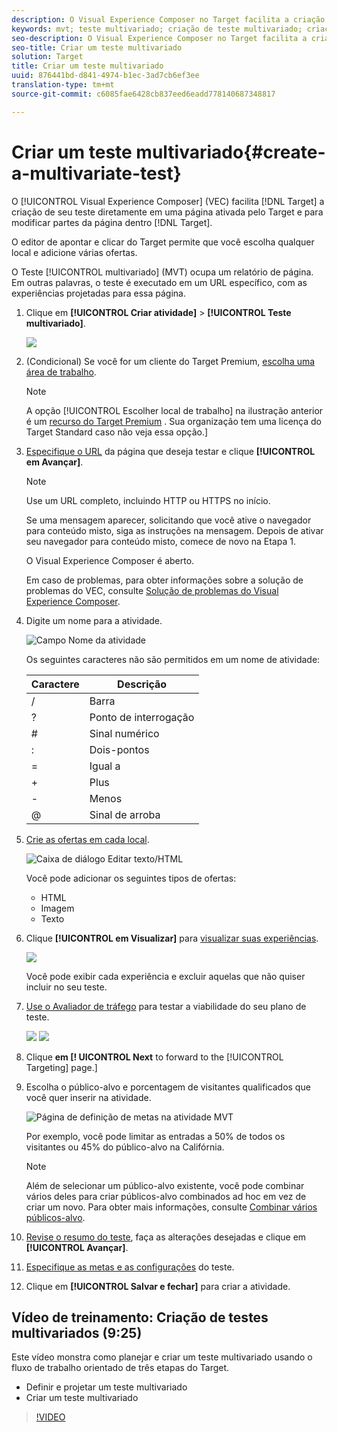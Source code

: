 ```yaml
---
description: O Visual Experience Composer no Target facilita a criação do teste diretamente em uma página habilitada pelo Target e a modificação de partes da página no Target.
keywords: mvt; teste multivariado; criação de teste multivariado; criação de teste multivariado; criar mvt; criação de mvt; como mvt; como fazer teste multivariado
seo-description: O Visual Experience Composer no Target facilita a criação do teste diretamente em uma página habilitada pelo Target e a modificação de partes da página no Target.
seo-title: Criar um teste multivariado
solution: Target
title: Criar um teste multivariado
uuid: 876441bd-d841-4974-b1ec-3ad7cb6ef3ee
translation-type: tm+mt
source-git-commit: c6085fae6428cb837eed6eadd778140687348817

---
```



# Criar um teste multivariado{#create-a-multivariate-test}

O [!UICONTROL Visual Experience Composer] (VEC) facilita [!DNL Target] a criação de seu teste diretamente em uma página ativada pelo Target e para modificar partes da página dentro [!DNL Target].

O editor de apontar e clicar do Target permite que você escolha qualquer local e adicione várias ofertas.

O Teste [!UICONTROL multivariado] (MVT) ocupa um relatório de página. Em outras palavras, o teste é executado em um URL específico, com as experiências projetadas para essa página.

1. Clique em **[!UICONTROL Criar atividade]** &gt; **[!UICONTROL Teste multivariado]**.

   ![](assets/create_mvt.png)

1. (Condicional) Se você for um cliente do Target Premium, [escolha uma área de trabalho](/help/administrating-target/c-user-management/property-channel/property-channel.md).

   >[!NOTE]
   >
   >A opção [!UICONTROL Escolher local de trabalho] na ilustração anterior é um [recurso do Target Premium](/help/c-intro/intro.md) . Sua organização tem uma licença do Target Standard caso não veja essa opção.]

1. [Especifique o URL](../../../c-activities/c-multivariate-testing/t-create-multivariate-test/url.md#concept_C12E4A85FF3B4E518E3110F6CF1AF9C0) da página que deseja testar e clique **[!UICONTROL em Avançar]**.

   >[!NOTE]
   >
   >Use um URL completo, incluindo HTTP ou HTTPS no início.

   Se uma mensagem aparecer, solicitando que você ative o navegador para conteúdo misto, siga as instruções na mensagem. Depois de ativar seu navegador para conteúdo misto, comece de novo na Etapa 1.

   O Visual Experience Composer é aberto.

   Em caso de problemas, para obter informações sobre a solução de problemas do VEC, consulte [Solução de problemas do Visual Experience Composer](/help/c-experiences/c-visual-experience-composer/r-troubleshoot-composer/troubleshoot-composer.md).

1. Digite um nome para a atividade.

   ![Campo Nome da atividade](/help/c-activities/c-multivariate-testing/t-create-multivariate-test/assets/activityname.png)

   Os seguintes caracteres não são permitidos em um nome de atividade:

   | Caractere | Descrição |
   |--- |--- |
   | / | Barra |
   | ? | Ponto de interrogação |
   | # | Sinal numérico |
   | : | Dois-pontos |
   | = | Igual a |
   | + | Plus |
   | - | Menos |
   | @ | Sinal de arroba |

1. [Crie as ofertas em cada local](../../../c-activities/c-multivariate-testing/t-create-multivariate-test/add-offers.md#concept_DCE6B45C30F7419B8EC17AFDEE8D8AA6).

   ![Caixa de diálogo Editar texto/HTML](/help/c-activities/c-multivariate-testing/t-create-multivariate-test/assets/editoffers.png)

   Você pode adicionar os seguintes tipos de ofertas:

   * HTML
   * Imagem
   * Texto

1. Clique **[!UICONTROL em Visualizar]** para [visualizar suas experiências](/help/c-activities/c-multivariate-testing/t-create-multivariate-test/preview-experiences.md).

   ![](assets/preview.png)

   Você pode exibir cada experiência e excluir aquelas que não quiser incluir no seu teste.

1. [Use o Avaliador de tráfego](../../../c-activities/c-multivariate-testing/t-create-multivariate-test/traffic-estimator.md#task_71AA6922AFD447EA8C5E610A78ABA714) para testar a viabilidade do seu plano de teste.

   ![](assets/estimator.png)  ![](assets/estimator2.png)

1. Clique **em [! UICONTROL Next** to forward to the [!UICONTROL Targeting] page.]

1. Escolha o público-alvo e porcentagem de visitantes qualificados que você quer inserir na atividade.

   ![Página de definição de metas na atividade MVT](/help/c-activities/c-multivariate-testing/t-create-multivariate-test/assets/mvt_audperc.png)

   Por exemplo, você pode limitar as entradas a 50% de todos os visitantes ou 45% do público-alvo na Califórnia.

   >[!NOTE]
   >
   >Além de selecionar um público-alvo existente, você pode combinar vários deles para criar públicos-alvo combinados ad hoc em vez de criar um novo. Para obter mais informações, consulte [Combinar vários públicos-alvo](../../../c-target/combining-multiple-audiences.md#concept_A7386F1EA4394BD2AB72399C225981E5).

1. [Revise o resumo do teste](../../../c-activities/c-multivariate-testing/t-create-multivariate-test/test-summary.md#reference_971AB225963A4DC18EEB5B0E20F0A4A7), faça as alterações desejadas e clique em **[!UICONTROL Avançar]**.

1. [Especifique as metas e as configurações](../../../c-activities/c-multivariate-testing/t-create-multivariate-test/goals-and-settings.md#reference_B25389FD6F3A4989801E740364B089CC) do teste.

1. Clique em **[!UICONTROL Salvar e fechar]** para criar a atividade.

## Vídeo de treinamento: Criação de testes multivariados (9:25)

Este vídeo monstra como planejar e criar um teste multivariado usando o fluxo de trabalho orientado de três etapas do Target.

* Definir e projetar um teste multivariado
* Criar um teste multivariado

>[!VIDEO](https://video.tv.adobe.com/v/17395?captions=por_br)
